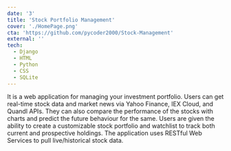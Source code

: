 ```yaml
---
date: '3'
title: 'Stock Portfolio Management'
cover: './HomePage.png'
cta: 'https://github.com/pycoder2000/Stock-Management'
external: ''
tech:
  - Django
  - HTML
  - Python
  - CSS
  - SQLite
---
```


It is a web application for managing your investment portfolio. Users can get real-time stock data and market news via Yahoo Finance, IEX Cloud, and Quandl APIs. They can also compare the performance of the stocks with charts and predict the future behaviour for the same. Users are given the ability to create a customizable stock portfolio and watchlist to track both current and prospective holdings. The application uses RESTful Web Services to pull live/historical stock data.
